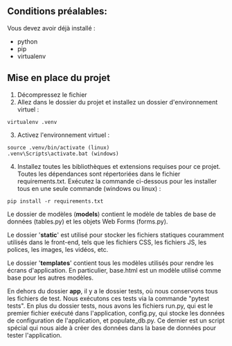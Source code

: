 

## Conditions préalables:

Vous devez avoir déjà installé :

- python
- pip
- virtualenv

## Mise en place du projet

1. Décompressez le fichier
2. Allez dans le dossier du projet et installez un dossier d'environnement virtuel : 
```
virtualenv .venv
```

3. Activez l'environnement virtuel :
```
source .venv/bin/activate (linux)
.venv\Scripts\activate.bat (windows)
```

4. Installez toutes les bibliothèques et extensions requises pour ce projet. Toutes les dépendances sont répertoriées dans le fichier requirements.txt. Exécutez la commande ci-dessous pour les installer tous en une seule commande (windows ou linux) :

```
pip install -r requirements.txt
```


Le dossier de modèles (**models**) contient le modèle de tables de base de données (tables.py) et les objets Web Forms (forms.py).

Le dossier '**static**' est utilisé pour stocker les fichiers statiques couramment utilisés dans le front-end, tels que les fichiers CSS, les fichiers JS, les polices, les images, les vidéos, etc.

Le dossier '**templates**' contient tous les modèles utilisés pour rendre les écrans d'application. En particulier, base.html est un modèle utilisé comme base pour les autres modèles.

En dehors du dossier **app**, il y a le dossier tests, où nous conservons tous les fichiers de test. Nous exécutons ces tests via la commande "pytest tests". En plus du dossier tests, nous avons les fichiers run.py, qui est le premier fichier exécuté dans l'application, config.py, qui stocke les données de configuration de l'application, et populate_db.py. Ce dernier est un script spécial qui nous aide à créer des données dans la base de données pour tester l'application.

